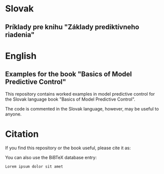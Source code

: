 # Slovak
## Príklady pre knihu "Základy prediktívneho riadenia"

# English
## Examples for the book "Basics of Model Predictive Control"

This repository contains worked examples in model predictive control for the Slovak language book "Basics of Model Predictive Control".

The code is commented in the Slovak language, however, may be useful to anyone.

# Citation

If you find this repository or the book useful, please cite it as:

You can also use the BiBTeX database entry:
```
Lorem ipsum dolor sit amet
```
